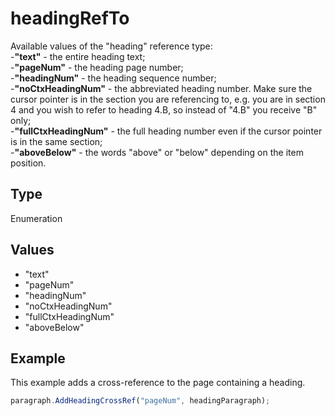 # headingRefTo

Available values of the "heading" reference type:\
-**"text"** - the entire heading text;\
-**"pageNum"** - the heading page number;\
-**"headingNum"** - the heading sequence number;\
-**"noCtxHeadingNum"** - the abbreviated heading number. Make sure the cursor pointer is in the section you are referencing to, e.g. you are in section 4 and you wish to refer to heading 4.B, so instead of "4.B" you receive "B" only;\
-**"fullCtxHeadingNum"** - the full heading number even if the cursor pointer is in the same section;\
-**"aboveBelow"** - the words "above" or "below" depending on the item position.

## Type

Enumeration

## Values

- "text"
- "pageNum"
- "headingNum"
- "noCtxHeadingNum"
- "fullCtxHeadingNum"
- "aboveBelow"


## Example

This example adds a cross-reference to the page containing a heading.

```javascript editor-pptx
paragraph.AddHeadingCrossRef("pageNum", headingParagraph);
```
